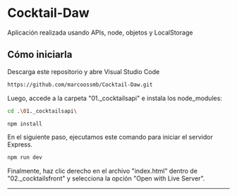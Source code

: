 # Cocktail-Daw
Aplicación realizada usando APIs, node, objetos y LocalStorage

## Cómo iniciarla
Descarga este repositorio y abre Visual Studio Code
```bash
https://github.com/marcoossmb/Cocktail-Daw.git
```
Luego, accede a la carpeta "01._cocktailsapi" e instala los node_modules:
```bash
cd .\01._cocktailsapi\

npm install
```
En el siguiente paso, ejecutamos este comando para iniciar el servidor Express.
```bash
npm run dev
```
Finalmente, haz clic derecho en el archivo "index.html" dentro de "02._cocktailsfront" y selecciona la opción "Open with Live Server".
<hr>
